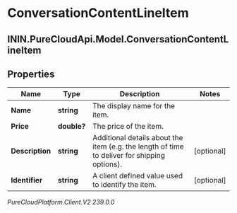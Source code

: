 # ConversationContentLineItem

## ININ.PureCloudApi.Model.ConversationContentLineItem

## Properties

|Name | Type | Description | Notes|
|------------ | ------------- | ------------- | -------------|
| **Name** | **string** | The display name for the item. | |
| **Price** | **double?** | The price of the item. | |
| **Description** | **string** | Additional details about the item (e.g. the length of time to deliver for shipping options). | [optional] |
| **Identifier** | **string** | A client defined value used to identify the item. | [optional] |



_PureCloudPlatform.Client.V2 239.0.0_
